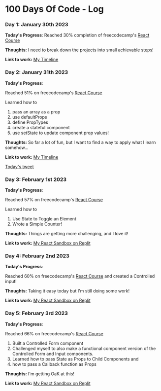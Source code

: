 # 100 Days Of Code - Log

### Day 1: January 30th 2023

**Today's Progress**: Reached 30% completion of freecodecamp's [React Course](https://www.freecodecamp.org/learn/front-end-development-libraries/#react)

**Thoughts:** I need to break down the projects into small achievable steps!

**Link to work:** [My Timeline](https://www.freecodecamp.org/fcc98298975-66c1-4807-8c96-7d155abc4198)


### Day 2: January 31th 2023

**Today's Progress**: 

Reached 51% on freecodecamp's [React Course](https://www.freecodecamp.org/learn/front-end-development-libraries/#react) 

Learned how to
  1. pass an array as a prop
  2. use defaultProps
  3. define PropTypes
  4. create a stateful component
  5. use setState to update component prop values!

**Thoughts:** 
So far a lot of fun, but I want to find a way to apply what I learn somehow...

**Link to work:** 
[My Timeline](https://www.freecodecamp.org/ArboReality)

[Today's tweet](https://twitter.com/arbo_reality/status/1620337862570024960?s=20&t=DilyOvu2824VyNVC4ghqDQ)


### Day 3: February 1st 2023

**Today's Progress**: 

Reached 57% on freecodecamp's [React Course](https://www.freecodecamp.org/learn/front-end-development-libraries/#react) 

Learned how to
  1. Use State to Toggle an Element
  2. Wrote a Simple Counter!

**Thoughts:** 
Things are getting more challenging, and I love it!


**Link to work:** 
[My React Sandbox on Replit](https://replit.com/@ArboReality/React-Sandbox?v=1)


### Day 4: February 2nd 2023

**Today's Progress**: 

Reached 60% on freecodecamp's [React Course](https://www.freecodecamp.org/learn/front-end-development-libraries/#react) and created a Controlled input!

**Thoughts:** 
Taking it easy today but I'm still doing some work!


**Link to work:** 
[My React Sandbox on Replit](https://replit.com/@ArboReality/React-Sandbox?v=1)



### Day 5: February 3rd 2023

**Today's Progress**: 

Reached 66% on freecodecamp's [React Course](https://www.freecodecamp.org/learn/front-end-development-libraries/#react) 

  1. Built a Controlled Form component
  2. Challenged myself to also make a functional component version of the Controlled Form and Input components.
  3. Learned how to pass State as Props to Child Components and
  4. how to pass a Callback function as Props

**Thoughts:** 
I'm getting OaK at this!


**Link to work:** 
[My React Sandbox on Replit](https://replit.com/@ArboReality/React-Sandbox?v=1)
